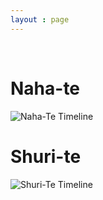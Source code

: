 ```yaml
---
layout : page
---
```

<br>
<h1> Naha-te </h1>

![Naha-Te Timeline](/images/naha-te-timeline.png)
<br>
<h1> Shuri-te </h1>

![Shuri-Te Timeline](/images/shuri-te-timeline.png)

<!-- link to timeline == https://time.graphics/line/767264 -->